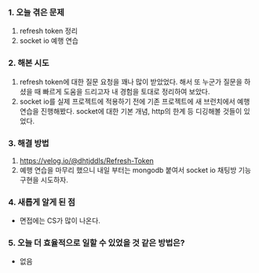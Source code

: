 
### **1. 오늘 겪은 문제**

1.  refresh token 정리
2.  socket io 예행 연습


### **2. 해본 시도**
1. refresh token에 대한 질문 요청을 꽤나 많이 받았었다. 해서 또 누군가 질문을 하셨을 때 빠르게 도움을 드리고자 내 경험을 토대로 정리하여 보았다. 
2. socket io를 실제 프로젝트에 적용하기 전에 기존 프로젝트에 새 브런치에서 예행연습을 진행해봤다. socket에 대한 기본 개념, http의 한계 등 디깅해볼 것들이 있었다.


### **3. 해결 방법**
1. https://velog.io/@dhtjddls/Refresh-Token
2. 예행 연습을 마무리 했으니 내일 부터는 mongodb 붙여서 socket io 채팅방 기능 구현을 시도하자.

### **4. 새롭게 알게 된 점**
-  면접에는 CS가 많이 나온다.


### **5. 오늘 더 효율적으로 일할 수 있었을 것 같은 방법은?**
- 없음